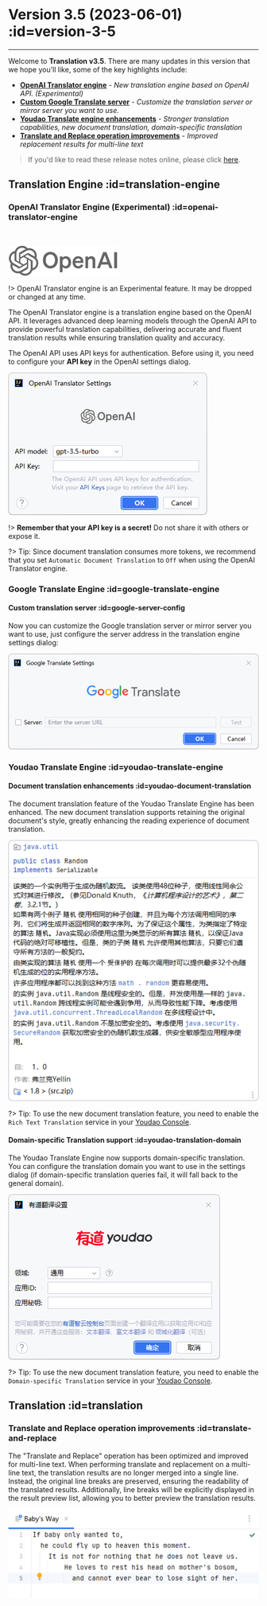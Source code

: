 # Version 3.5 (2023-06-01) :id=version-3-5

---

Welcome to **Translation v3.5**. There are many updates in this version that we hope you'll like, some of the key highlights include:

- [**OpenAI Translator engine**](#openai-translator-engine) - _New translation engine based on OpenAI API. (Experimental)_
- [**Custom Google Translate server**](#google-translate-engine) - _Customize the translation server or mirror server you want to use._
- [**Youdao Translate engine enhancements**](#youdao-translate-engine) - _Stronger translation capabilities, new document translation, domain-specific translation_
- [**Translate and Replace operation improvements**](#translate-and-replace) - _Improved replacement results for multi-line text_

> If you'd like to read these release notes online, please click [here](#/en/updates ':ignore :target=_blank').

## Translation Engine :id=translation-engine

### OpenAI Translator Engine (Experimental) :id=openai-translator-engine

<br/>

![OpenAI Translator Engine](/img/openai_logo.svg ':size=x60')

!> OpenAI Translator engine is an Experimental feature. It may be dropped or changed at any time.

The OpenAI Translator engine is a translation engine based on the OpenAI API.
It leverages advanced deep learning models through the OpenAI API to provide powerful translation capabilities,
delivering accurate and fluent translation results while ensuring translation quality and accuracy.

The OpenAI API uses API keys for authentication.
Before using it, you need to configure your **API key** in the OpenAI settings dialog.

![OpenAI Settings](/updates/img/v3_5/openai_settings.png)

!> **Remember that your API key is a secret!** Do not share it with others or expose it.

?> Tip: Since document translation consumes more tokens,
we recommend that you set `Automatic Document Translation` to `Off` when using the OpenAI Translator engine.

### Google Translate Engine :id=google-translate-engine

#### Custom translation server :id=google-server-config

Now you can customize the Google translation server or mirror server you want to use,
just configure the server address in the translation engine settings dialog:

![Custom Google Translate server](/updates/img/v3_5/google_translate_settings.png)

### Youdao Translate Engine :id=youdao-translate-engine

#### Document translation enhancements :id=youdao-document-translation

The document translation feature of the Youdao Translate Engine has been enhanced.
The new document translation supports retaining the original document's style,
greatly enhancing the reading experience of document translation.

![New Youdao document translation](/updates/img/v3_5/youdo_doc_translation.png)

?> Tip: To use the new document translation feature,
you need to enable the `Rich Text Translation` service in your [Youdao Console](https://ai.youdao.com/console).

#### Domain-specific Translation support :id=youdao-translation-domain

The Youdao Translate Engine now supports domain-specific translation.
You can configure the translation domain you want to use in the settings dialog
(if domain-specific translation queries fail, it will fall back to the general domain).

![Youdao Domain-specific Translation](/updates/img/v3_5/youdao_translate_settings.png)

?> Tip: To use the new document translation feature,
you need to enable the `Domain-specific Translation` service in your [Youdao Console](https://ai.youdao.com/console).

## Translation :id=translation

### Translate and Replace operation improvements :id=translate-and-replace

The "Translate and Replace" operation has been optimized and improved for multi-line text.
When performing translate and replacement on a multi-line text,
the translation results are no longer merged into a single line.
Instead, the original line breaks are preserved, ensuring the readability of the translated results.
Additionally, line breaks will be explicitly displayed in the result preview list,
allowing you to better preview the translation results.

![Translate and Replace](/updates/img/v3_5/translate-and-replace.gif)